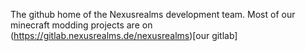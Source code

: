 The github home of the Nexusrealms development team.
Most of our minecraft modding projects are on (https://gitlab.nexusrealms.de/nexusrealms)[our gitlab]
